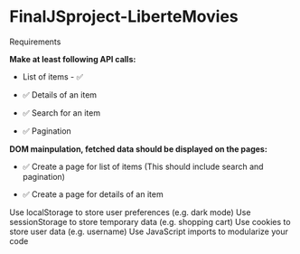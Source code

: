 # FinalJSproject-LiberteMovies

Requirements

**Make at least following API calls:** 

- List of items - ✅

 - ✅ Details of an item
 
 - ✅ Search for an item
 
 - ✅ Pagination

 
**DOM mainpulation, fetched data should be displayed on the pages:**

 - ✅ Create a page for list of items (This should include search and pagination)
 
 - ✅ Create a page for details of an item
 
Use localStorage to store user preferences (e.g. dark mode)
Use sessionStorage to store temporary data (e.g. shopping cart)
Use cookies to store user data (e.g. username)
Use JavaScript imports to modularize your code
